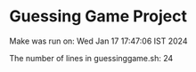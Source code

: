 # Guessing Game Project

Make was run on: Wed Jan 17 17:47:06 IST 2024

The number of lines in guessinggame.sh: 24
